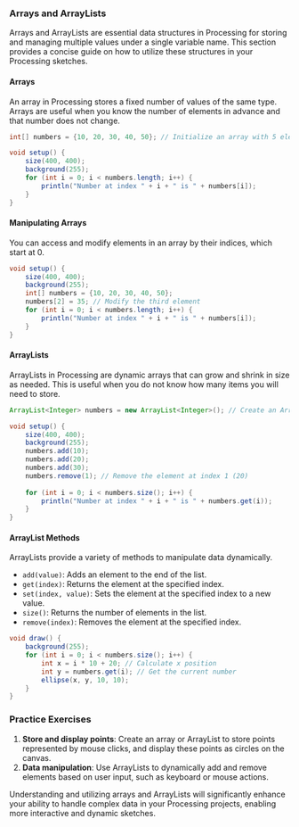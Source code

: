 ### Arrays and ArrayLists

Arrays and ArrayLists are essential data structures in Processing for storing and managing multiple values under a single variable name. This section provides a concise guide on how to utilize these structures in your Processing sketches.

#### Arrays
An array in Processing stores a fixed number of values of the same type. Arrays are useful when you know the number of elements in advance and that number does not change.

```java
int[] numbers = {10, 20, 30, 40, 50}; // Initialize an array with 5 elements

void setup() {
    size(400, 400);
    background(255);
    for (int i = 0; i < numbers.length; i++) {
        println("Number at index " + i + " is " + numbers[i]);
    }
}
```

#### Manipulating Arrays
You can access and modify elements in an array by their indices, which start at 0.

```java
void setup() {
    size(400, 400);
    background(255);
    int[] numbers = {10, 20, 30, 40, 50};
    numbers[2] = 35; // Modify the third element
    for (int i = 0; i < numbers.length; i++) {
        println("Number at index " + i + " is " + numbers[i]);
    }
}
```

#### ArrayLists
ArrayLists in Processing are dynamic arrays that can grow and shrink in size as needed. This is useful when you do not know how many items you will need to store.

```java
ArrayList<Integer> numbers = new ArrayList<Integer>(); // Create an ArrayList

void setup() {
    size(400, 400);
    background(255);
    numbers.add(10);
    numbers.add(20);
    numbers.add(30);
    numbers.remove(1); // Remove the element at index 1 (20)
    
    for (int i = 0; i < numbers.size(); i++) {
        println("Number at index " + i + " is " + numbers.get(i));
    }
}
```

#### ArrayList Methods
ArrayLists provide a variety of methods to manipulate data dynamically.
- `add(value)`: Adds an element to the end of the list.
- `get(index)`: Returns the element at the specified index.
- `set(index, value)`: Sets the element at the specified index to a new value.
- `size()`: Returns the number of elements in the list.
- `remove(index)`: Removes the element at the specified index.

```java
void draw() {
    background(255);
    for (int i = 0; i < numbers.size(); i++) {
        int x = i * 10 + 20; // Calculate x position
        int y = numbers.get(i); // Get the current number
        ellipse(x, y, 10, 10);
    }
}
```

### Practice Exercises
1. **Store and display points**: Create an array or ArrayList to store points represented by mouse clicks, and display these points as circles on the canvas.
2. **Data manipulation**: Use ArrayLists to dynamically add and remove elements based on user input, such as keyboard or mouse actions.

Understanding and utilizing arrays and ArrayLists will significantly enhance your ability to handle complex data in your Processing projects, enabling more interactive and dynamic sketches.
